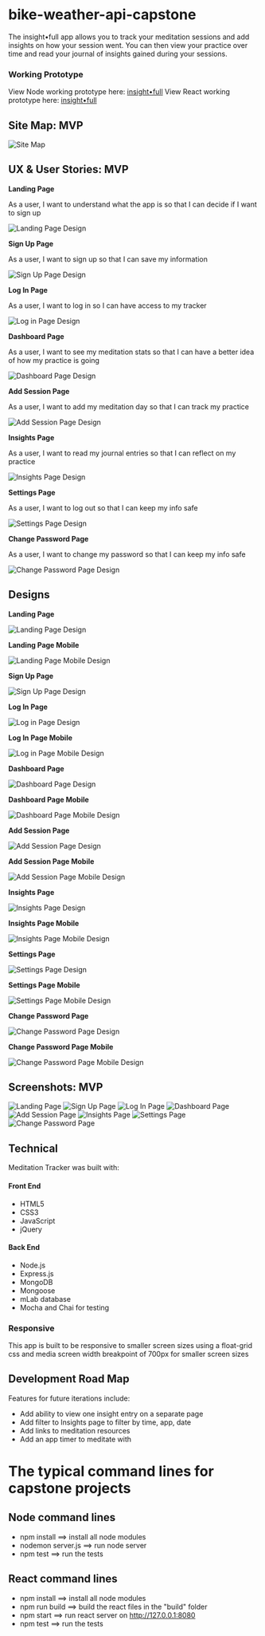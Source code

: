# bike-weather-api-capstone

The insight•full app allows you to track your meditation sessions and add insights on how your session went. You can then view your practice over time and read your journal of insights gained during your sessions.

### Working Prototype

View Node working prototype here: [insight•full](https://meditation-tracker.herokuapp.com/) 
View React working prototype here: [insight•full](https://jes-a.github.io/meditation-app-fullstack-capstone-react/build)  


## Site Map: MVP 

![Site Map](/screenshots/designs/site-map.png)


## UX & User Stories: MVP

**Landing Page** 

As a user, I want to understand what the app is so that I can decide if I want to sign up

![Landing Page Design](/screenshots/wireframes/landing.png)

**Sign Up Page** 

As a user, I want to sign up so that I can save my information 

![Sign Up Page Design](/screenshots/wireframes/sign-up.png)

**Log In Page** 

As a user, I want to log in so I can have access to my tracker

![Log in Page Design](/screenshots/wireframes/log-in.png)

**Dashboard Page** 

As a user, I want to see my meditation stats so that I can have a better idea of how my practice is going

![Dashboard Page Design](/screenshots/wireframes/dashboard.png)

**Add Session Page** 

As a user, I want to add my meditation day so that I can track my practice

![Add Session Page Design](/screenshots/wireframes/add-session.png)

**Insights Page** 

As a user, I want to read my journal entries so that I can reflect on my practice

![Insights Page Design](/screenshots/wireframes/insights.png)

**Settings Page** 

As a user, I want to log out so that I can keep my info safe

![Settings Page Design](/screenshots/wireframes/settings.png)

**Change Password Page** 

As a user, I want to change my password so that I can keep my info safe

![Change Password Page Design](/screenshots/wireframes/change-pw.png)


## Designs

**Landing Page** 

![Landing Page Design](/screenshots/designs/landing.png)

**Landing Page Mobile** 

![Landing Page Mobile Design](/screenshots/designs/landing-mobile.png)

**Sign Up Page** 

![Sign Up Page Design](/screenshots/designs/sign-up.png)

**Log In Page** 

![Log in Page Design](/screenshots/designs/log-in.png)

**Log In Page Mobile** 

![Log in Page Mobile Design](/screenshots/designs/log-in-mobile.png)

**Dashboard Page** 

![Dashboard Page Design](/screenshots/designs/dashboard.png)

**Dashboard Page Mobile** 

![Dashboard Page Mobile Design](/screenshots/designs/dashboard-mobile.png)

**Add Session Page** 

![Add Session Page Design](/screenshots/designs/add-session.png)

**Add Session Page Mobile** 

![Add Session Page Mobile Design](/screenshots/designs/add-session-mobile.png)

**Insights Page** 

![Insights Page Design](/screenshots/designs/insights.png)

**Insights Page Mobile** 

![Insights Page Mobile Design](/screenshots/designs/insights-mobile.png)

**Settings Page** 

![Settings Page Design](/screenshots/designs/settings.png)

**Settings Page Mobile** 

![Settings Page Mobile Design](/screenshots/designs/settings-mobile.png)

**Change Password Page** 

![Change Password Page Design](/screenshots/designs/change-pw.png)

**Change Password Page Mobile** 

![Change Password Page Mobile Design](/screenshots/designs/change-pw-mobile.png)


## Screenshots: MVP

![Landing Page](/screenshots/landing-page.png)
![Sign Up Page](/screenshots/sign-up.png)
![Log In Page](/screenshots/log-in.png)
![Dashboard Page](/screenshots/dashboard-page.png)
![Add Session Page](/screenshots/add-session.png)
![Insights Page](/screenshots/insights.png)
![Settings Page](/screenshots/settings-dropdown.png)
![Change Password Page](/screenshots/change-pw.png)
  


## Technical

Meditation Tracker was built with: 

#### Front End

* HTML5
* CSS3
* JavaScript 
* jQuery 

#### Back End 

* Node.js 
* Express.js
* MongoDB
* Mongoose
* mLab database
* Mocha and Chai for testing


### Responsive
This app is built to be responsive to smaller screen sizes using a float-grid css and media screen width breakpoint of 700px for smaller screen sizes



## Development Road Map
Features for future iterations include: 
- Add ability to view one insight entry on a separate page
- Add filter to Insights page to filter by time, app, date
- Add links to meditation resources
- Add an app timer to meditate with


#  The typical command lines for capstone projects

## Node command lines
* npm install ==> install all node modules
* nodemon server.js ==> run node server
* npm test ==> run the tests

## React command lines
* npm install ==> install all node modules
* npm run build ==> build the react files in the "build" folder
* npm start ==> run react server on http://127.0.0.1:8080
* npm test ==> run the tests